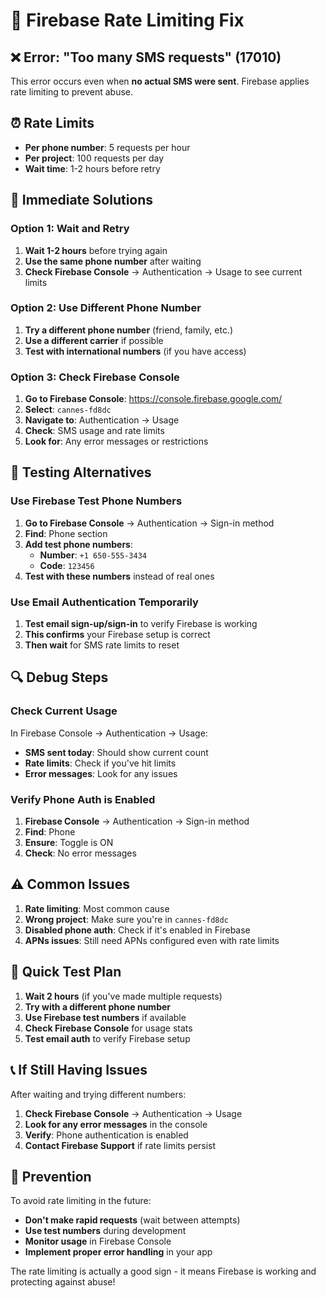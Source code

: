 # 🚨 **Firebase Rate Limiting Fix**

## ❌ **Error: "Too many SMS requests" (17010)**

This error occurs even when **no actual SMS were sent**. Firebase applies rate limiting to prevent abuse.

## ⏰ **Rate Limits**

- **Per phone number**: 5 requests per hour
- **Per project**: 100 requests per day  
- **Wait time**: 1-2 hours before retry

## 🔧 **Immediate Solutions**

### **Option 1: Wait and Retry**
1. **Wait 1-2 hours** before trying again
2. **Use the same phone number** after waiting
3. **Check Firebase Console** → Authentication → Usage to see current limits

### **Option 2: Use Different Phone Number**
1. **Try a different phone number** (friend, family, etc.)
2. **Use a different carrier** if possible
3. **Test with international numbers** (if you have access)

### **Option 3: Check Firebase Console**
1. **Go to Firebase Console**: https://console.firebase.google.com/
2. **Select**: `cannes-fd8dc`
3. **Navigate to**: Authentication → Usage
4. **Check**: SMS usage and rate limits
5. **Look for**: Any error messages or restrictions

## 🎯 **Testing Alternatives**

### **Use Firebase Test Phone Numbers**
1. **Go to Firebase Console** → Authentication → Sign-in method
2. **Find**: Phone section
3. **Add test phone numbers**:
   - **Number**: `+1 650-555-3434`
   - **Code**: `123456`
4. **Test with these numbers** instead of real ones

### **Use Email Authentication Temporarily**
1. **Test email sign-up/sign-in** to verify Firebase is working
2. **This confirms** your Firebase setup is correct
3. **Then wait** for SMS rate limits to reset

## 🔍 **Debug Steps**

### **Check Current Usage**
In Firebase Console → Authentication → Usage:
- **SMS sent today**: Should show current count
- **Rate limits**: Check if you've hit limits
- **Error messages**: Look for any issues

### **Verify Phone Auth is Enabled**
1. **Firebase Console** → Authentication → Sign-in method
2. **Find**: Phone
3. **Ensure**: Toggle is ON
4. **Check**: No error messages

## ⚠️ **Common Issues**

1. **Rate limiting**: Most common cause
2. **Wrong project**: Make sure you're in `cannes-fd8dc`
3. **Disabled phone auth**: Check if it's enabled in Firebase
4. **APNs issues**: Still need APNs configured even with rate limits

## 🎯 **Quick Test Plan**

1. **Wait 2 hours** (if you've made multiple requests)
2. **Try with a different phone number**
3. **Use Firebase test numbers** if available
4. **Check Firebase Console** for usage stats
5. **Test email auth** to verify Firebase setup

## 📞 **If Still Having Issues**

After waiting and trying different numbers:

1. **Check Firebase Console** → Authentication → Usage
2. **Look for any error messages** in the console
3. **Verify**: Phone authentication is enabled
4. **Contact Firebase Support** if rate limits persist

## 🔧 **Prevention**

To avoid rate limiting in the future:
- **Don't make rapid requests** (wait between attempts)
- **Use test numbers** during development
- **Monitor usage** in Firebase Console
- **Implement proper error handling** in your app

The rate limiting is actually a good sign - it means Firebase is working and protecting against abuse! 